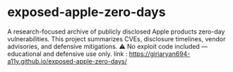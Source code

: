 # exposed-apple-zero-days
A research-focused archive of publicly disclosed Apple products zero-day vulnerabilities. This project summarizes CVEs, disclosure timelines, vendor advisories, and defensive mitigations. ⚠️ No exploit code included — educational and defensive use only.
link : https://giriaryan694-a11y.github.io/exposed-apple-zero-days/
